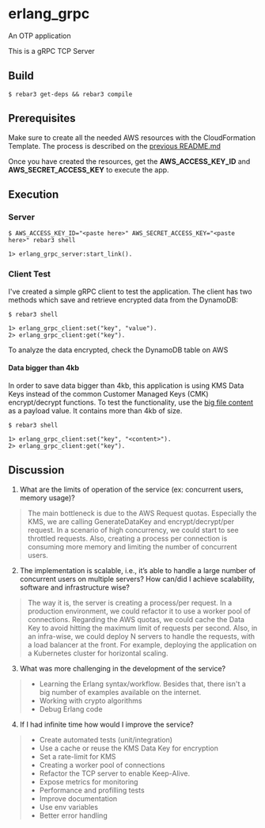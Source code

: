 erlang_grpc
=====

An OTP application

This is a gRPC TCP Server

Build
-----

    $ rebar3 get-deps && rebar3 compile

Prerequisites
-----
Make sure to create all the needed AWS resources with the CloudFormation Template. The process is described on the [previous README.md](../README.md)

Once you have created the resources, get the **AWS_ACCESS_KEY_ID** and **AWS_SECRET_ACCESS_KEY** to execute the app.

Execution
-----

### Server

    $ AWS_ACCESS_KEY_ID="<paste here>" AWS_SECRET_ACCESS_KEY="<paste here>" rebar3 shell

    1> erlang_grpc_server:start_link().

### Client Test

I've created a simple gRPC client to test the application. The client has two methods which save and retrieve encrypted data from the DynamoDB:

    $ rebar3 shell

    1> erlang_grpc_client:set("key", "value").
    2> erlang_grpc_client:get("key").

To analyze the data encrypted, check the DynamoDB table on AWS

#### Data bigger than 4kb

In order to save data bigger than 4kb, this application is using KMS Data Keys instead of the common Customer Managed Keys (CMK) encrypt/decrypt functions. To test the functionality, use the [big file content](../big_content_value.txt) as a payload value. It contains more than 4kb of size.

    $ rebar3 shell

    1> erlang_grpc_client:set("key", "<content>").
    2> erlang_grpc_client:get("key").

Discussion
-----
1. What are the limits of operation of the service (ex: concurrent users,
memory usage)?

> The main bottleneck is due to the AWS Request quotas. Especially the KMS, we are calling GenerateDataKey and encrypt/decrypt/per request. In a scenario of high concurrency, we could start to see throttled requests. Also, creating a process per connection is consuming more memory and limiting the number of concurrent users.

2. The implementation is scalable, i.e., it’s able to handle a large number of
concurrent users on multiple servers? How can/did I achieve scalability, software
and infrastructure wise?

> The way it is, the server is creating a process/per request. In a production environment, we could refactor it to use a worker pool of connections. Regarding the AWS quotas, we could cache the Data Key to avoid hitting the maximum limit of requests per second.
Also, in an infra-wise, we could deploy N servers to handle the requests, with a load balancer at the front. For example, deploying the application on a Kubernetes cluster for horizontal scaling.

3. What was more challenging in the development of the service?

> - Learning the Erlang syntax/workflow. Besides that, there isn't a big number of examples available on the internet.
> - Working with crypto algorithms
> - Debug Erlang code

4. If I had infinite time how would I improve the service?

> - Create automated tests (unit/integration)
> - Use a cache or reuse the KMS Data Key for encryption
> - Set a rate-limit for KMS
> - Creating a worker pool of connections
> - Refactor the TCP server to enable Keep-Alive.
> - Expose metrics for monitoring
> - Performance and profilling tests
> - Improve documentation
> - Use env variables
> - Better error handling
